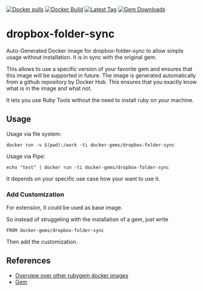 [![Docker pulls](https://img.shields.io/docker/pulls/rubygem/dropbox-folder-sync.svg)](https://hub.docker.com/r/rubygem/dropbox-folder-sync/)
[![Docker Build](https://img.shields.io/docker/automated/rubygem/dropbox-folder-sync.svg)](https://hub.docker.com/r/rubygem/dropbox-folder-sync/)
[![Latest Tag](https://img.shields.io/github/tag/docker-rubygem/dropbox-folder-sync.svg)](https://hub.docker.com/r/rubygem/dropbox-folder-sync/)
[![Gem Downloads](https://img.shields.io/gem/dt/dropbox-folder-sync.svg)](https://rubygems.org/gems/dropbox-folder-sync/)
# dropbox-folder-sync

Auto-Generated Docker image for dropbox-folder-sync to allow simple usage without installation.
It is in sync with the original gem.

This allows to use a specific version of your favorite gem and ensures that this image will be supported in future.
The image is generated automatically from a github repository by Docker Hub.
This ensures that you exactly know what is in the image and what not.

It lets you use Ruby Tools without the need to install ruby on your machine.

## Usage

Usage via file system:

`docker run -v $(pwd):/work -ti docker-gems/dropbox-folder-sync`

Usage via Pipe:

`echo "test" | docker run -ti docker-gems/dropbox-folder-sync`

It depends on your specific use case how your want to use it.

### Add Customization

For extension, it could be used as base image.

So instead of struggeling with the installation of a gem, just write

`FROM docker-gems/dropbox-folder-sync`

Then add the customization.

## References

 - [Overview over other rubygem docker images](https://github.com/thinkbot/docker-rubygem)
 - [Gem](https://rubygems.org/gems/dropbox-folder-sync/)
